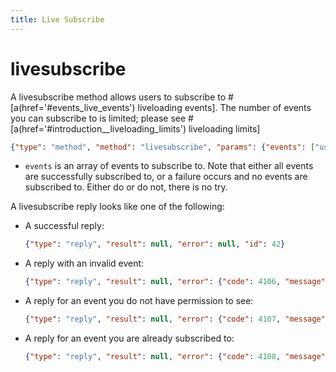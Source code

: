 ```yaml
---
title: Live Subscribe
---
```


 # livesubscribe

A livesubscribe method allows users to subscribe to #[a(href='#events_live_events') liveloading events]. The number of events you can subscribe to is limited; please see #[a(href='#introduction__liveloading_limits') liveloading limits]

```json
{"type": "method", "method": "livesubscribe", "params": {"events": ["user:1:update", "channel:1:followed"]}, "id": 42}
```
* `events` is an array of events to subscribe to. Note that either all events are successfully subscribed to, or a failure occurs and no events are subscribed to. Either do or do not, there is no try.

A livesubscribe reply looks like one of the following:
* A successful reply:
    ```json
    {"type": "reply", "result": null, "error": null, "id": 42}
    ```
* A reply with an invalid event:
    ```json
    {"type": "reply", "result": null, "error": {"code": 4106, "message": "Unknown event \"my silly event\" "}, "id": 42}
    ```
* A reply for an event you do not have permission to see:
    ```json
    {"type": "reply", "result": null, "error": {"code": 4107, "message": "You do not have permission to subscribe to \"user:1:secrets\""}, "id": 42}')
    ```

* A reply for an event you are already subscribed to:
    ```json
    {"type": "reply", "result": null, "error": {"code": 4108, "message": "Attempt to duplicate subscription to \"user:1:update\""}, "id": 42}')
    ```
